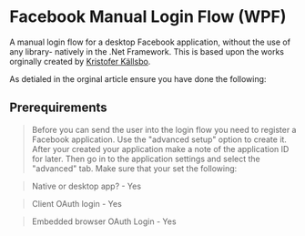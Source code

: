 # Facebook Manual Login Flow (WPF)
A manual login flow for a desktop Facebook application, without the use of any library- natively in the .Net Framework. 
This is based upon the works orginally created by [Kristofer Källsbo](https://www.hackviking.com/development/facebook-api-login-flow-for-desktop-application/).

As detialed in the orginal article ensure you have done the following:
## Prerequirements

>Before you can send the user into the login flow you need to register a Facebook application. Use the "advanced setup" option to create it. After your created your application make a note of the application ID for later. Then go in to the application settings and select the "advanced" tab. Make sure that your set the following:

>Native or desktop app? - Yes

>Client OAuth login - Yes

>Embedded browser OAuth Login - Yes

